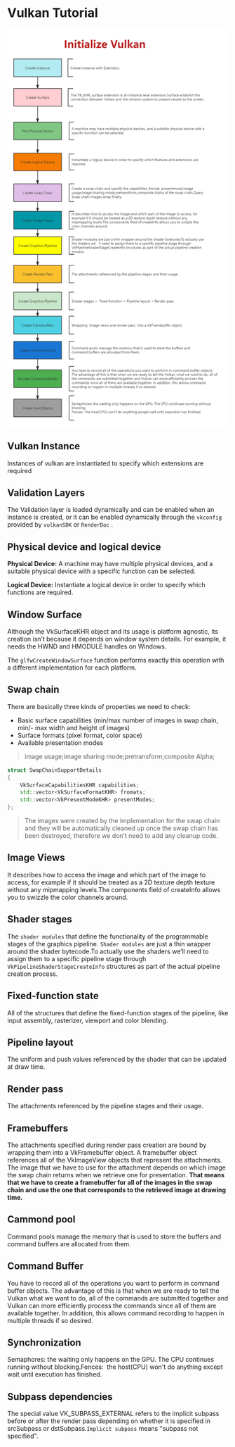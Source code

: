 # Vulkan Tutorial

![process](./imgs/InitializeVulkan.png)

## Vulkan Instance

Instances of vulkan are instantiated to specify which extensions are required

## Validation Layers

The Validation layer is loaded dynamically and can be enabled when an instance is created, or it can be enabled dynamically through the ``vkconfig`` provided by ``vulkanSDK`` or ``RenderDoc`` .

## Physical device and logical device

**Physical Device:** A machine may have multiple physical devices, and a suitable physical device with a specific function can be selected.

**Logical Device:** Instantiate a logical device in order to specify which functions are required.

## Window Surface
Although the VkSurfaceKHR object and its usage is platform agnostic, its
creation isn’t because it depends on window system details. For example,
it needs the HWND and HMODULE handles on Windows.

The ``glfwCreateWindowSurface`` function performs exactly this operation with
a different implementation for each platform.

## Swap chain

There are basically three kinds of properties we need to check:
* Basic surface capabilities (min/max number of images in swap chain, min/-
max width and height of images)
* Surface formats (pixel format, color space)
* Available presentation modes
> image usage;image sharing mode;pretransform;composite Alpha;
```cpp
struct SwapChainSupportDetails
{
    VkSurfaceCapabilitiesKHR capabilities;
    std::vector<VkSurfaceFormatKHR> fromats;
    std::vector<VkPresentModeKHR> presentModes;
};
```

> The images were created by the implementation for the swap chain and they will be automatically cleaned up once the swap chain has been destroyed, therefore we don’t need to add any cleanup code.

## Image Views
It describes how to access the image and which part of the image to access, for example if it should be treated as a 2D texture depth texture without any mipmapping levels.The components field of createInfo allows you to swizzle the color channels around.

## Shader stages
The ``shader modules`` that define the functionality of the programmable stages of the graphics pipeline. ``Shader modules`` are just a thin wrapper around the shader bytecode.To actually use the shaders we’ll need to assign them to a specific pipeline stage through ``VkPipelineShaderStageCreateInfo`` structures as part of the actual pipeline creation process.

## Fixed-function state
All of the structures that define the fixed-function stages of the pipeline, like input assembly, rasterizer, viewport and color
blending.

## Pipeline layout
The uniform and push values referenced by the shader that can be updated at draw time.

## Render pass
The attachments referenced by the pipeline stages and their usage.

## Framebuffers
The attachments specified during render pass creation are bound by wrapping them into a VkFramebuffer object.
A framebuffer object references all of the VkImageView objects that represent the attachments.
The image that we have to use for the attachment depends on which image the swap chain returns when we retrieve one for presentation. **That means that we have to create a framebuffer for all of the images in the swap chain and use the one that corresponds to the retrieved image at drawing time.**

## Cammond pool
Command pools manage the memory that is used to store the buffers and command buffers are allocated from them.

## Command Buffer
You have to record all of the operations you want to perform in command buffer objects. The advantage of this is that when we are ready to tell the Vulkan what we want to do, all of the commands are submitted together and Vulkan can more efficiently process the commands since all of them are available together. In addition, this allows command recording to happen in multiple threads if so desired.

## Synchronization
Semaphores: the waiting only happens on the GPU. The CPU continues running without blocking.Fences:  the host(CPU) won't do anything except wait until execution has finished.

## Subpass dependencies
The special value VK_SUBPASS_EXTERNAL refers to the implicit subpass before or after the render pass depending on whether it is specified in srcSubpass
or dstSubpass.``Implicit subpass`` means "subpass not specified".